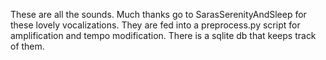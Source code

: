 These are all the sounds. Much thanks go to SarasSerenityAndSleep for these lovely vocalizations. They are fed into a preprocess.py script for amplification and tempo modification. There is a sqlite db that keeps track of them. 
